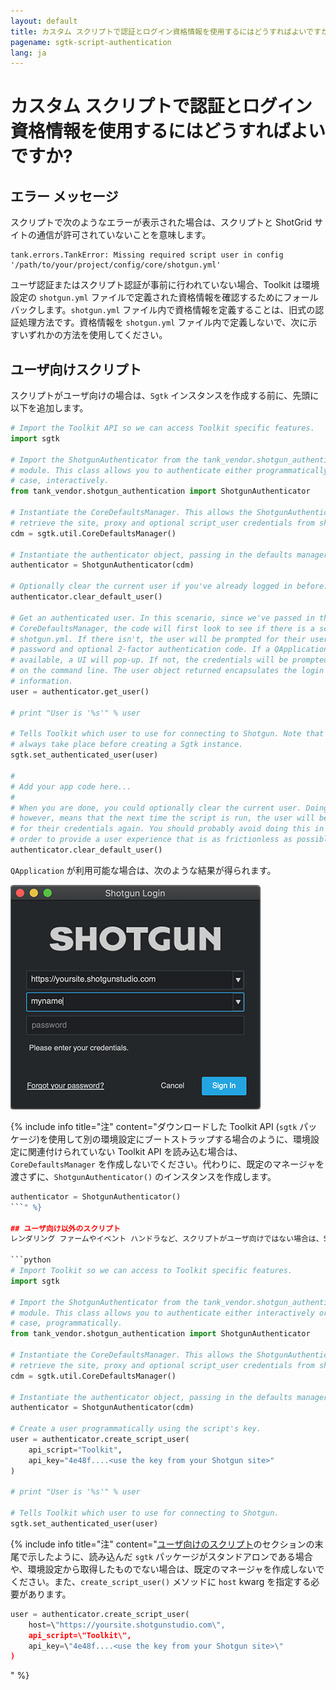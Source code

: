 ```yaml
---
layout: default
title: カスタム スクリプトで認証とログイン資格情報を使用するにはどうすればよいですか?
pagename: sgtk-script-authentication
lang: ja
---
```


# カスタム スクリプトで認証とログイン資格情報を使用するにはどうすればよいですか?

## エラー メッセージ

スクリプトで次のようなエラーが表示された場合は、スクリプトと ShotGrid サイトの通信が許可されていないことを意味します。

```text
tank.errors.TankError: Missing required script user in config '/path/to/your/project/config/core/shotgun.yml'
```

ユーザ認証またはスクリプト認証が事前に行われていない場合、Toolkit は環境設定の `shotgun.yml` ファイルで定義された資格情報を確認するためにフォールバックします。`shotgun.yml` ファイル内で資格情報を定義することは、旧式の認証処理方法です。資格情報を `shotgun.yml` ファイル内で定義しないで、次に示すいずれかの方法を使用してください。

## ユーザ向けスクリプト

スクリプトがユーザ向けの場合は、`Sgtk` インスタンスを作成する前に、先頭に以下を追加します。

```python
# Import the Toolkit API so we can access Toolkit specific features.
import sgtk

# Import the ShotgunAuthenticator from the tank_vendor.shotgun_authentication
# module. This class allows you to authenticate either programmatically or, in this
# case, interactively.
from tank_vendor.shotgun_authentication import ShotgunAuthenticator

# Instantiate the CoreDefaultsManager. This allows the ShotgunAuthenticator to
# retrieve the site, proxy and optional script_user credentials from shotgun.yml
cdm = sgtk.util.CoreDefaultsManager()

# Instantiate the authenticator object, passing in the defaults manager.
authenticator = ShotgunAuthenticator(cdm)

# Optionally clear the current user if you've already logged in before.
authenticator.clear_default_user()

# Get an authenticated user. In this scenario, since we've passed in the
# CoreDefaultsManager, the code will first look to see if there is a script_user inside
# shotgun.yml. If there isn't, the user will be prompted for their username,
# password and optional 2-factor authentication code. If a QApplication is
# available, a UI will pop-up. If not, the credentials will be prompted
# on the command line. The user object returned encapsulates the login
# information.
user = authenticator.get_user()

# print "User is '%s'" % user

# Tells Toolkit which user to use for connecting to Shotgun. Note that this should
# always take place before creating a Sgtk instance.
sgtk.set_authenticated_user(user)

#
# Add your app code here...
#
# When you are done, you could optionally clear the current user. Doing so
# however, means that the next time the script is run, the user will be prompted
# for their credentials again. You should probably avoid doing this in
# order to provide a user experience that is as frictionless as possible.
authenticator.clear_default_user()
```

`QApplication` が利用可能な場合は、次のような結果が得られます。

![](./images/sign_in_window.png)

{% include info title="注" content="ダウンロードした Toolkit API (`sgtk` パッケージ)を使用して別の環境設定にブートストラップする場合のように、環境設定に関連付けられていない Toolkit API を読み込む場合は、`CoreDefaultsManager` を作成しないでください。代わりに、既定のマネージャを渡さずに、`ShotgunAuthenticator()` のインスタンスを作成します。

````python
authenticator = ShotgunAuthenticator()
```" %}

## ユーザ向け以外のスクリプト
レンダリング ファームやイベント ハンドラなど、スクリプトがユーザ向けではない場合は、Sgtk/Tank インスタンスを作成する前に、最初に以下を追加します。

```python
# Import Toolkit so we can access to Toolkit specific features.
import sgtk

# Import the ShotgunAuthenticator from the tank_vendor.shotgun_authentication
# module. This class allows you to authenticate either interactively or, in this
# case, programmatically.
from tank_vendor.shotgun_authentication import ShotgunAuthenticator

# Instantiate the CoreDefaultsManager. This allows the ShotgunAuthenticator to
# retrieve the site, proxy and optional script_user credentials from shotgun.yml
cdm = sgtk.util.CoreDefaultsManager()

# Instantiate the authenticator object, passing in the defaults manager.
authenticator = ShotgunAuthenticator(cdm)

# Create a user programmatically using the script's key.
user = authenticator.create_script_user(
    api_script="Toolkit",
    api_key="4e48f....<use the key from your Shotgun site>"
)

# print "User is '%s'" % user

# Tells Toolkit which user to use for connecting to Shotgun.
sgtk.set_authenticated_user(user)
````

{% include info title="注" content="[ユーザ向けのスクリプト](#user-facing-scripts)のセクションの末尾で示したように、読み込んだ `sgtk` パッケージがスタンドアロンである場合や、環境設定から取得したものでない場合は、既定のマネージャを作成しないでください。また、`create_script_user()` メソッドに `host` kwarg を指定する必要があります。

```python
user = authenticator.create_script_user(
    host=\"https://yoursite.shotgunstudio.com\",
    api_script=\"Toolkit\",
    api_key=\"4e48f....<use the key from your Shotgun site>\"
)
```

" %}
